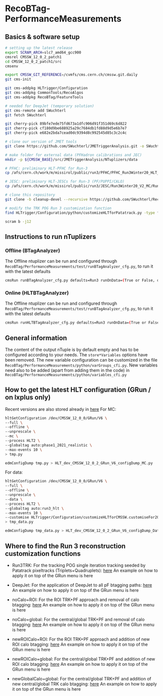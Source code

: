 # RecoBTag-PerformanceMeasurements

## Basics & software setup

```bash
# setting up the latest release
export SCRAM_ARCH=slc7_amd64_gcc900
cmsrel CMSSW_12_0_2_patch1
cd CMSSW_12_0_2_patch1/src
cmsenv

export CMSSW_GIT_REFERENCE=/cvmfs/cms.cern.ch/cmssw.git.daily
git cms-init

git cms-addpkg HLTrigger/Configuration
git cms-addpkg CommonTools/RecoAlgos
git cms-addpkg RecoBTag/FeatureTools

# needed for DeepJet (temporary solution)
git cms-remote add SWuchterl
git fetch SWuchterl

git cherry-pick 89bfe7ede75fd673a1dfc906d91f351d69c6d822
git cherry-pick cf180d9be688925a29c7684db1fd88d9d5e6b7e7
git cherry-pick e682e2bda7cead0dc9394d8c992545d85c3c2c4c

# clone our version of JMET tools
git clone https://github.com/SWuchterl/JMETriggerAnalysis.git -o SWuchterl -b run3

# make folder for external data (PFHadron calibrations and JEC)
mkdir -p ${CMSSW_BASE}/src/JMETriggerAnalysis/NTuplizers/data

# PFHC: preliminary HLT-PFHC for Run-3
cp /afs/cern.ch/work/m/missirol/public/run3/PFHC/PFHC_Run3Winter20_HLT_v01.db ${CMSSW_BASE}/src/JMETriggerAnalysis/NTuplizers/data/PFHC_Run3Winter20_HLT_v01.db

# JESC: preliminary HLT-JESCs for Run-3 (PF/PUPPI/CALO)
cp /afs/cern.ch/work/m/missirol/public/run3/JESC/Run3Winter20_V2_MC/Run3Winter20_V2_MC.db ${CMSSW_BASE}/src/JMETriggerAnalysis/NTuplizers/data/JESC_Run3Winter20_V2_MC.db

# clone this repository
git clone -b cleanup-devel --recursive https://github.com/SWuchterl/RecoBTag-PerformanceMeasurements.git RecoBTag/PerformanceMeasurements

# modify the TRK POG Run 3 customization function
find HLTrigger/Configuration/python/customizeHLTforPatatrack.py -type f -exec sed -i 's/process.hltSiPixelClustersLegacy = process.hltSiPixelClusters.clone()/process.hltSiPixelClustersLegacy = process.hltSiPixelClusters.clone(src = "hltSiPixelDigisLegacy")/g' {} \;

scram b -j12

```

## Instructions to run nTuplizers
### Offline (BTagAnalyzer)

The Offline ntuplizer can be run and configured through ```RecoBTag/PerformanceMeasurements/test/runBTagAnalyzer_cfg.py```, to run it with the latest defaults

```bash
cmsRun runBTagAnalyzer_cfg.py defaults=Run3 runOnData=(True or False, depending on your needs) maxEvents=10
```

### Online (HLTBTagAnalyzer)

The Offline ntuplizer can be run and configured through ```RecoBTag/PerformanceMeasurements/test/runBTagAnalyzer_cfg.py```, to run it with the latest defaults

```bash
cmsRun runHLTBTagAnalyzer_cfg.py defaults=Run3 runOnData=(True or False, depending on your needs) maxEvents=10
```

## General information

The content of the output nTuple is by default empty and has to be configured according to your needs. The ```store*Variables``` options have been removed.
The new variable configuration can be customized in the file ```RecoBTag/PerformanceMeasurements/python/varGroups_cfi.py```.
New variables need also to be added (apart from adding them in the code) in ```RecoBTag/PerformanceMeasurements/python/variables_cfi.py```


## How to get the latest HLT configuration (GRun / on lxplus only)
Recent versions are also stored already in [here](python/Configs)
For MC:
```bash
hltGetConfiguration /dev/CMSSW_12_0_0/GRun/V6 \
--full \
--offline \
--unprescale \
--mc \
--process HLT2 \
--globaltag auto:phase1_2021_realistic \
--max-events 10 \
> tmp.py
```
```bash
edmConfigDump tmp.py > HLT_dev_CMSSW_12_0_2_GRun_V6_configDump_MC.py
```
For data:
```bash
hltGetConfiguration /dev/CMSSW_12_0_0/GRun/V6 \
--full \
--offline \
--unprescale \
--data \
--process HLT2 \
--globaltag auto:run3_hlt \
--max-events 10 \
--customise HLTrigger/Configuration/customizeHLTforCMSSW.customiseFor2018Input \
> tmp_data.py
```
```bash
edmConfigDump tmp_data.py > HLT_dev_CMSSW_12_0_2_GRun_V6_configDump_Data.py
```


## Where to find the Run 3 reconstruction customization functions
- Run3TRK: For the tracking POG single iteration tracking seeded by Patatrack pixeltracks (Triplets+Quadruplets): [here](python/Configs/customizeHLTforRun3Tracking.py)
    An example on how to apply it on top of the GRun menu is here

- DeepJet: For the application of DeepJet to all pF btagging paths: [here](python/customise_TRK_deepjet.py)
    An example on how to apply it on top of the GRun menu is here

- noCalo+ROI: For the ROI TRK+PF approach and removal of calo btagging: [here](python/customise_TRK_replacement.py)
    An example on how to apply it on top of the GRun menu is here

- noCalo+global: For the central/global TRK+PF and removal of calo btagging: [here](python/Configs/customise_TRK.py)
    An example on how to apply it on top of the GRun menu is here

- newROICalo+ROI: For the ROI TRK+PF approach and addition of new ROI calo btagging: [here](python/customise_TRK_replacement_calo.py)
    An example on how to apply it on top of the GRun menu is here

- newROICalo+global: For the central/global TRK+PF and addition of new ROI calo btagging: [here](python/customise_TRK_replacement_global_calo.py)
    An example on how to apply it on top of the GRun menu is here

- newGlobalCalo+global: For the central/global TRK+PF and addition of new central/global TRK calo btagging: [here](python/customise_TRK_replacement_globalGlobal_calo.py)
    An example on how to apply it on top of the GRun menu is here
